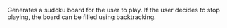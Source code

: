 Generates a sudoku board for the user to play. 
If the user decides to stop playing, the board can be filled using backtracking.

